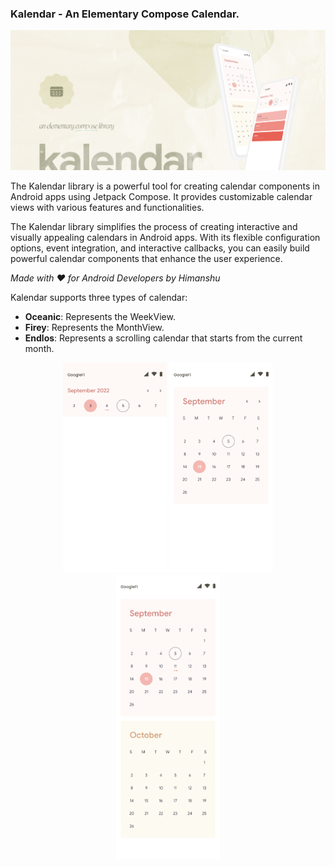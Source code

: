 ### Kalendar - An Elementary Compose Calendar.

![Kalendar](img/banner.png)

The Kalendar library is a powerful tool for creating calendar components in Android apps using
Jetpack Compose. It provides customizable calendar views with various features and functionalities.

The Kalendar library simplifies the process of creating interactive and visually appealing calendars
in Android apps. With its flexible configuration options, event integration, and interactive
callbacks, you can easily build powerful calendar components that enhance the user experience.

_Made with ❤️ for Android Developers by Himanshu_

Kalendar supports three types of calendar:

- **Oceanic**: Represents the WeekView.
- **Firey**: Represents the MonthView.
- **Endlos**: Represents a scrolling calendar that starts from the current month.

<p align="center">
  <img src="img/oceanic.png" alt="Oceanic" width="33%">
  <img src="img/kalendar-firey.png" alt="Firey" width="33%">
  <img src="img/endlos.png" alt="Endlos" width="33%">
</p>